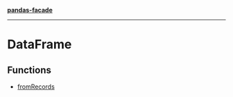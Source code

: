 [**pandas-facade**](../../../README.md)

***

# DataFrame

## Functions

- [fromRecords](functions/fromRecords.md)
